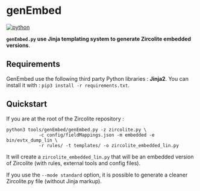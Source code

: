 # genEmbed
[![python](https://img.shields.io/badge/python-3.8-blue)](https://www.python.org/)

**`genEmbed.py` use Jinja templating system to generate Zircolite embedded versions**. 

## Requirements 

GenEmbed use the following third party Python libraries : **Jinja2**. You can install it with : `pip3 install -r requirements.txt`.

## Quickstart

If you are at the root of the Zircolite repository : 

```shell 
python3 tools/genEmbed/genEmbed.py -z zircolite.py \
			-c config/fieldMappings.json -m embedded -e bin/evtx_dump_lin \
			-r rules/ -t templates/ -o zircolite_embedded_lin.py 
```

It will create a `zircolite_embedded_lin.py` that will be an embedded version of Zircolite (with rules, external tools and config files).

If you use the `--mode standard` option, it is possible to generate a cleaner Zircolite.py file (without Jinja markup).
